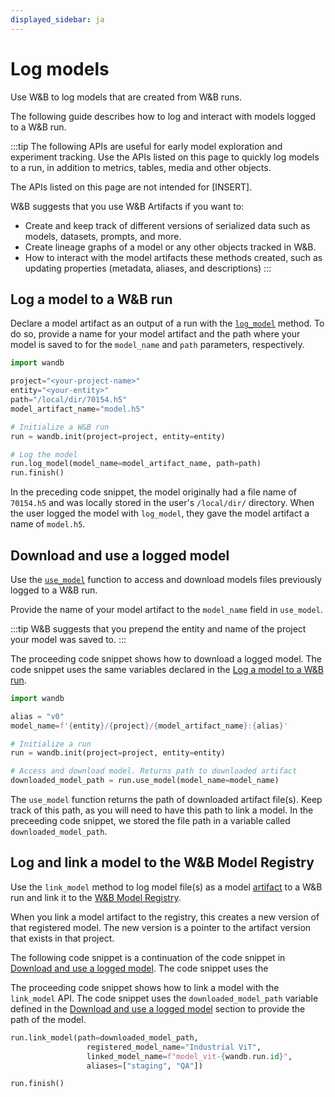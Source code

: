 ```yaml
---
displayed_sidebar: ja
---
```


# Log models

Use W&B to log models that are created from W&B runs.

The following guide describes how to log and interact with models logged to a W&B run. 

:::tip
The following APIs are useful for early model exploration and experiment tracking. Use the APIs listed on this page to quickly log models to a run, in addition to metrics, tables, media and other objects.

The APIs listed on this page are not intended for [INSERT].


W&B suggests that you use W&B Artifacts if you want to:
- Create and keep track of different versions of serialized data such as models, datasets, prompts, and more.
- Create lineage graphs of a model or any other objects tracked in W&B.
- How to interact with the model artifacts these methods created, such as updating properties (metadata, aliases, and descriptions) 
:::


## Log a model to a W&B run
Declare a model artifact as an output of a run with the [`log_model`](../../../ref/python/run.md#logmodel) method. To do so, provide a name for your model artifact and the path where your model is saved to for the `model_name` and `path` parameters, respectively.

```python
import wandb

project="<your-project-name>"
entity="<your-entity>"
path="/local/dir/70154.h5"
model_artifact_name="model.h5"

# Initialize a W&B run
run = wandb.init(project=project, entity=entity)

# Log the model
run.log_model(model_name=model_artifact_name, path=path)
run.finish()
```

In the preceding code snippet, the model originally had a file name of `70154.h5` and was locally stored in the user's `/local/dir/` directory. When the user logged the model with `log_model`, they gave the model artifact a name of `model.h5`. 


## Download and use a logged model
Use the [`use_model`](../../../ref/python/run.md#usemodel) function to access and download models files previously logged to a W&B run. 

Provide the name of your model artifact to the `model_name` field in `use_model`. 

:::tip
W&B suggests that you prepend the entity and name of the project your model was saved to.
:::

The proceeding code snippet shows how to download a logged model. The code snippet uses the same variables declared in the [Log a model to a W&B run](#log-a-model-to-a-wb-run).

```python
import wandb

alias = "v0"
model_name=f'{entity}/{project}/{model_artifact_name}:{alias}'

# Initialize a run
run = wandb.init(project=project, entity=entity)

# Access and download model. Returns path to downloaded artifact
downloaded_model_path = run.use_model(model_name=model_name)
```

The `use_model` function returns the path of downloaded artifact file(s). Keep track of this path, as you will need to have this path to link a model. In the preceeding code snippet, we stored the file path in a variable called `downloaded_model_path`.


## Log and link a model to the W&B Model Registry
Use the `link_model` method to log model file(s) as a model [artifact](../../artifacts/intro.md) to a W&B run and link it to the [W&B Model Registry](../../model_registry/intro.md). 

When you link a model artifact to the registry, this creates a new version of that registered model. The new version is a pointer to the artifact version that exists in that project.

The following code snippet is a continuation of the code snippet in [Download and use a logged model](#download-and-use-a-logged-model). The code snippet uses the 

The proceeding code snippet shows how to link a model with the `link_model` API. The code snippet uses the `downloaded_model_path` variable defined in the [Download and use a logged model](#download-and-use-a-logged-model) section to provide the path of the model.

```python
run.link_model(path=downloaded_model_path,
                 registered_model_name="Industrial ViT",
                 linked_model_name=f"model_vit-{wandb.run.id}",
                 aliases=["staging", "QA"])

run.finish()
```